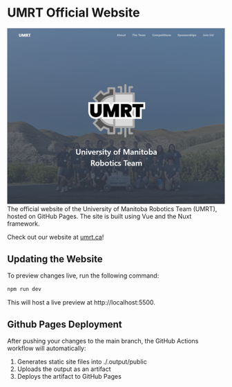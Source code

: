 # UMRT Official Website

![alt text](doc/site_preview.png)
The official website of the University of Manitoba Robotics Team (UMRT), hosted on GitHub Pages. The site is built using Vue and the Nuxt framework.

Check out our website at [umrt.ca](https://umrt.ca)!

## Updating the Website

To preview changes live, run the following command:

```bash
npm run dev
```

This will host a live preview at http://localhost:5500.


## Github Pages Deployment
After pushing your changes to the main branch, the GitHub Actions workflow will automatically:
1. Generates static site files into ./.output/public
2. Uploads the output as an artifact
3. Deploys the artifact to GitHub Pages